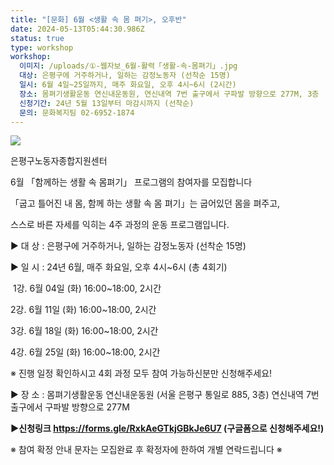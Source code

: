 ```yaml
---
title: "[문화] 6월 <생활 속 몸 펴기>, 오후반"
date: 2024-05-13T05:44:30.986Z
status: true
type: workshop
workshop:
  이미지: /uploads/①-웹자보_6월-활력「생활-속-몸펴기」.jpg
  대상: 은평구에 거주하거나, 일하는 감정노동자 (선착순 15명)
  일시: 6월 4일~25일까지, 매주 화요일, 오후 4시~6시 (2시간)
  장소: 몸펴기생활운동 연신내운동원, 연신내역 7번 출구에서 구파발 방향으로 277M, 3층
  신청기간: 24년 5월 13일부터 마감시까지 (선착순)
  문의: 문화복지팀 02-6952-1874
---
```

![](/uploads/①-웹자보_6월-활력「생활-속-몸펴기」.jpg)

은평구노동자종합지원센터


6월 「함께하는 생활 속 몸펴기」 프로그램의 참여자를 모집합니다

「굽고 틀어진 내 몸, 함께 하는 생활 속 몸 펴기」는 굽어있던 몸을 펴주고, 


스스로 바른 자세를 익히는 4주 과정의 운동 프로그램입니다. 

▶ 대 상 : 은평구에 거주하거나, 일하는 감정노동자 (선착순 15명) 

▶ 일 시 : 24년 6월, 매주 화요일, 오후 4시~6시 (총 4회기)

​   1강. 6월 04일 (화) 16:00~18:00, 2시간

   2강. 6월 11일 (화) 16:00~18:00, 2시간

   3강. 6월 18일 (화) 16:00~18:00, 2시간

   4강. 6월 25일 (화) 16:00~18:00, 2시간

 ※ 진행 일정 확인하시고 4회 과정 모두 참여 가능하신분만 신청해주세요!​

▶ 장 소 : 몸펴기생활운동 연신내운동원 (서울 은평구 통일로 885, 3층)
             연신내역 7번 출구에서 구파발 방향으로 277M  

**▶신청링크 https://forms.gle/RxkAeGTkjGBkJe6U7 (구글폼으로 신청해주세요!)**

※ 참여 확정 안내 문자는 모집완료 후 확정자에 한하여 개별 연락드립니다 ※